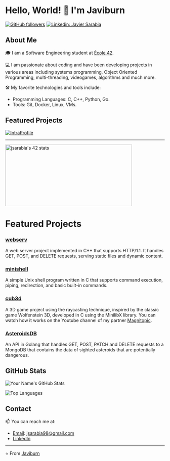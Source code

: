 # Hello, World! 👋 I'm Javiburn

[![GitHub followers](https://img.shields.io/github/followers/javiburn?label=Follow&style=social)](https://github.com/javiburn)
[![Linkedin: Javier Sarabia](https://img.shields.io/badge/-Javier_Sarabia-blue?style=flat-square&logo=Linkedin&logoColor=white&link=https://www.linkedin.com/in/javier-sarabia-224580195/)](https://www.linkedin.com/in/javier-sarabia-224580195/)

## About Me

🎓 I am a Software Engineering student at [École 42](https://www.42.us.org/).

💻 I am passionate about coding and have been developing projects in various areas including systems programming, Object Oriented Programming, multi-threading, videogames, algorithms and much more.

🛠️ My favorite technologies and tools include:
- Programming Languages: C, C++, Python, Go.
- Tools: Git, Docker, Linux, VMs.

## Featured Projects

</a>
<a href="https://profile.intra.42.fr/users/jsarabia">
	<img src="https://img.shields.io/badge/Intra-000000?style=for-the-badge&logo=42&logoColor=white" alt="IntraProfile"/0>
</a>
	
---
<a href="https://profile.intra.42.fr/users/jsarabia" target="_blank">
	<img width="400" height="195" src="https://badge.mediaplus.ma/darkblue/jsarabia?1337Badge=off&UM6P=off" alt="jsarabia's 42 stats" />
</a>

# Featured Projects

### [webserv](https://github.com/javiburn/webserv)
A web server project implemented in C++ that supports HTTP/1.1. It handles GET, POST, and DELETE requests, serving static files and dynamic content.

### [minishell](https://github.com/javiburn/minishell)
A simple Unix shell program written in C that supports command execution, piping, redirection, and basic built-in commands.

### [cub3d](https://github.com/javiburn/cub3d)
A 3D game project using the raycasting technique, inspired by the classic game Wolfenstein 3D, developed in C using the MinilibX library. You can watch how it works on the Youtube channel of my partner [Magnitopic](https://www.youtube.com/watch?v=1Xx0P1S180M).

### [AsteroidsDB](https://github.com/javiburn/AsteroidsDB)
An API in Golang that handles GET, POST, PATCH and DELETE requests to a MongoDB that contains the data of sighted asteroids that are potentially dangerous.

## GitHub Stats

![Your Name's GitHub Stats](https://github-readme-stats.vercel.app/api?username=javiburn&show_icons=true&theme=radical)

![Top Languages](https://github-readme-stats.vercel.app/api/top-langs/?username=javiburn&layout=compact&theme=radical)

## Contact

📫 You can reach me at:
- [Email](mailto:jsarabia98@gmail.com): jsarabia98@gmail.com
- [LinkedIn](https://www.linkedin.com/in/javier-sarabia-224580195/)

---

⭐️ From [Javiburn](https://github.com/javiburn)
